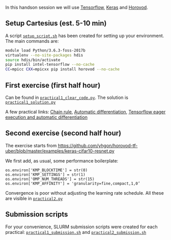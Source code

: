 In this handson session we will use [Tensorflow](https://github.com/tensorflow/tensorflow), [Keras](https://github.com/keras-team/keras) and [Horovod](https://github.com/horovod/horovod).

## Setup Cartesius (est. 5-10 min)
A script [```setup_script.sh```](setup_script.sh) has been created for setting up your environment. The main commands are:
```bash
module load Python/3.6.3-foss-2017b
virtualenv --no-site-packages hdis
source hdis/bin/activate
pip install intel-tensorflow --no-cache
CC=mpicc CXX=mpicxx pip install horovod --no-cache
```

## First exercise (first half hour)
Can be found in [```practical1_clear_code.py```](practical1_clear_code.py). The solution is [```practical1_solution.py```](practical1_solution.py)

A few practical links: [Chain rule](https://en.wikipedia.org/wiki/Chain_rule), [Automatic differentiation](https://en.wikipedia.org/wiki/Automatic_differentiation), [Tensorflow eager execution and automatic differentiation](https://www.tensorflow.org/tutorials/eager/automatic_differentiation)


## Second exercise (second half hour)
The exercise starts from https://github.com/yhgon/horovod-tf-uber/blob/master/examples/keras-cifar10-resnet.py

We first add, as usual, some performance boilerplate:
```
os.environ['KMP_BLOCKTIME'] = str(0)
os.environ['KMP_SETTINGS'] = str(1)
os.environ['OMP_NUM_THREADS'] = str(15)
os.environ['KMP_AFFINITY'] = 'granularity=fine,compact,1,0’
```

Convergence is poor without adjusting the learning rate schedule. All these are visible in [```practical2.py```](practical2.py)


## Submission scripts
For your convenience, SLURM submission scripts were created for each practical: [```practical1_submission.sh```](practical1_submission.sh) and [```practical2_submission.sh```](practical2_submission.sh)